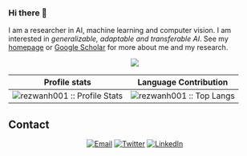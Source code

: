 ### Hi there 👋

I am a researcher in AI, machine learning and computer vision. I am interested in *generalizable, adaptable and transferable AI*. See my [homepage](https://rezwanh001.github.io/) or [Google Scholar](https://scholar.google.com/citations?hl=en&user=HaI-oFUAAAAJ) for more about me and my research.


<!-- [![rezwanh001's github stats](https://github-readme-stats.vercel.app/api?username=rezwanh001)](https://github.com/anuraghazra/github-readme-stats) -->

<!-- ![rezwanh001's GitHub stats](https://github-readme-stats.vercel.app/api?username=rezwanh001&show_icons=true&theme=radical)

[![Top Langs](https://github-readme-stats.vercel.app/api/top-langs/?username=rezwanh001&layout=compact)](https://github.com/anuraghazra/github-readme-stats) -->

<p align="center"><img src ="https://gpvc.arturio.dev/rezwanh001"></p>

Profile stats              |  Language Contribution
:-------------------------:|:-------------------------:
![rezwanh001 :: Profile Stats](https://github-readme-stats.vercel.app/api?username=rezwanh001&show_icons=true&theme=radical) | ![rezwanh001 :: Top Langs](https://github-readme-stats.vercel.app/api/top-langs/?username=rezwanh001&langs_count=6&theme=dark&layout=compact&hide=html)

## Contact ##
<p align="center">
<a href="mailto:rezwanh001@gmail.com"><img alt="Email" src="https://img.shields.io/badge/Gmail-rezwanh001@gmail.com-red?style=flat&logo=gmail"></a>
<a href="https://twitter.com/rezwan249"><img alt="Twitter" src="https://img.shields.io/badge/Twitter-Md._Rezwanul_Haque-blue?style=flat&logo=twitter"></a>
<a href="https://www.linkedin.com/in/md-rezwanul-haque/"><img alt="LinkedIn" src="https://img.shields.io/badge/LinkedIn-Md._Rezwanul_Haque-blue?style=flat&logo=linkedin"></a>
</p>


<!-- ==================================================================================================================================== -->

<!--
**rezwanh001/rezwanh001** is a ✨ _special_ ✨ repository because its `README.md` (this file) appears on your GitHub profile.

Here are some ideas to get you started:

- 🔭 I’m currently working on ...
- 🌱 I’m currently learning ...
- 👯 I’m looking to collaborate on ...
- 🤔 I’m looking for help with ...
- 💬 Ask me about ...
- 📫 How to reach me: ...
- 😄 Pronouns: ...
- ⚡ Fun fact: ...
-->
